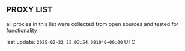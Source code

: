 ## PROXY LIST

all proxies in this list were collected from open sources and tested for functionality

last update: `2025-02-22 23:03:54.081040+00:00` UTC